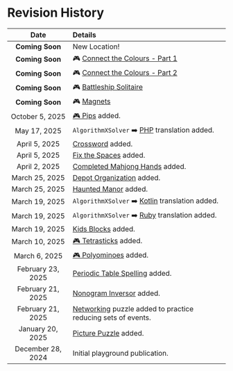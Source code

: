 # Revision History

|Date|Details|
|:--------:|:----------------|
| **Coming Soon** | New Location! |
| **Coming Soon** | 🎮 [Connect the Colours - Part 1](../22-2025-and-beyond/12-connect-the-colours-part-1.md) |
| **Coming Soon** | 🎮 [Connect the Colours - Part 2](../22-2025-and-beyond/13-connect-the-colours-part-2.md) |
| **Coming Soon** | 🎮 [Battleship Solitaire](../22-2025-and-beyond/15-battleship-solitaire.md) |
| **Coming Soon** | 🎮 [Magnets](../22-2025-and-beyond/16-magnets.md) |
| October 5, 2025 | [🎮 Pips](../22-2025-and-beyond/11-pips.md) added. |
| May 17, 2025 | `AlgorithmXSolver` ➡️ [PHP](../23-solver-translations/04-php.md) translation added. |
| April 5, 2025 | [Crossword](../22-2025-and-beyond/10-crossword.md) added. |
| April 5, 2025 | [Fix the Spaces](../21-final-exam/05-fix-the-spaces.md) added. |
| April 2, 2025 | [Completed Mahjong Hands](../22-2025-and-beyond/09-completed-mahjong-hands.md) added. |
| March 25, 2025 | [Depot Organization](../21-final-exam/04-depot-organization.md) added. |
| March 25, 2025 | [Haunted Manor](../22-2025-and-beyond/08-haunted-manor.md) added. |
| March 19, 2025 | `AlgorithmXSolver` ➡️ [Kotlin](../23-solver-translations/03-kotlin.md) translation added. |
| March 19, 2025 | `AlgorithmXSolver` ➡️ [Ruby](../23-solver-translations/02-ruby.md) translation added. |
| March 19, 2025 | [Kids Blocks](../21-final-exam/03-kids-blocks.md) added. |
| March 10, 2025 | [🎮 Tetrasticks](../22-2025-and-beyond/07-tetrasticks.md) added. |
| March 6, 2025 | [🎮 Polyominoes](../22-2025-and-beyond/06-polyominoes.md) added. |
| February 23, 2025 | [Periodic Table Spelling](../21-final-exam/02-periodic-table-spelling.md) added. |
| February 21, 2025 | [Nonogram Inversor](../22-2025-and-beyond/04-nonogram-inversor.md) added. |
| February 21, 2025 | [Networking](../17-enforcing-sameness/04-test-your-skills.md#a-few-xp-for-your-efforts) puzzle added to practice reducing sets of events. |
| January 20, 2025 | [Picture Puzzle](../22-2025-and-beyond/03-picture-puzzle.md) added.|
| December 28, 2024 | Initial playground publication.|

<BR>